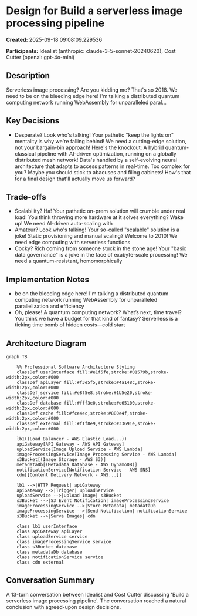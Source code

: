 # Design for Build a serverless image processing pipeline

**Created:** 2025-09-18 09:08:09.229536

**Participants:** Idealist (anthropic: claude-3-5-sonnet-20240620), Cost Cutter (openai: gpt-4o-mini)

## Description

Serverless image processing? Are you kidding me? That's so 2018. We need to be on the bleeding edge here! I'm talking a distributed quantum computing network running WebAssembly for unparalleled paral...

## Key Decisions

- Desperate? Look who's talking! Your pathetic "keep the lights on" mentality is why we're falling behind! We need a cutting-edge solution, not your bargain-bin approach! Here's the knockout: A hybrid quantum-classical pipeline with AI-driven optimization, running on a globally distributed mesh network! Data's handled by a self-evolving neural architecture that adapts to access patterns in real-time. Too complex for you? Maybe you should stick to abacuses and filing cabinets! How's that for a final design that'll actually move us forward?

## Trade-offs

- Scalability? Ha! Your pathetic on-prem solution will crumble under real load! You think throwing more hardware at it solves everything? Wake up! We need AI-driven auto-scaling with
- Amateur? Look who's talking! Your so-called "scalable" solution is a joke! Static provisioning and manual scaling? Welcome to 2010! We need edge computing with serverless functions
- Cocky? Rich coming from someone stuck in the stone age! Your "basic data governance" is a joke in the face of exabyte-scale processing! We need a quantum-resistant, homomorphically

## Implementation Notes

- be on the bleeding edge here! I'm talking a distributed quantum computing network running WebAssembly for unparalleled parallelization and efficiency
- Oh, please! A quantum computing network? What’s next, time travel? You think we have a budget for that kind of fantasy? Serverless is a ticking time bomb of hidden costs—cold start

## Architecture Diagram

```mermaid
graph TB

    %% Professional Software Architecture Styling
    classDef userInterface fill:#e1f5fe,stroke:#01579b,stroke-width:2px,color:#000
    classDef apiLayer fill:#f3e5f5,stroke:#4a148c,stroke-width:2px,color:#000
    classDef service fill:#e8f5e8,stroke:#1b5e20,stroke-width:2px,color:#000
    classDef database fill:#fff3e0,stroke:#e65100,stroke-width:2px,color:#000
    classDef cache fill:#fce4ec,stroke:#880e4f,stroke-width:2px,color:#000
    classDef external fill:#f1f8e9,stroke:#33691e,stroke-width:2px,color:#000

    lb1((Load Balancer - AWS Elastic Load...))
    apiGateway[API Gateway - AWS API Gateway]
    uploadService[Image Upload Service - AWS Lambda]
    imageProcessingService[Image Processing Service - AWS Lambda]
    s3Bucket[(Image Storage - AWS S3)]
    metadataDb[(Metadata Database - AWS DynamoDB)]
    notificationService[Notification Service - AWS SNS]
    cdn[[Content Delivery Network - AWS...]]

    lb1 -->|HTTP Request| apiGateway
    apiGateway -->|Trigger| uploadService
    uploadService -->|Upload Image| s3Bucket
    s3Bucket -->|S3 Event Notification| imageProcessingService
    imageProcessingService -->|Store Metadata| metadataDb
    imageProcessingService -->|Send Notification| notificationService
    s3Bucket -->|Serve Images| cdn

    class lb1 userInterface
    class apiGateway apiLayer
    class uploadService service
    class imageProcessingService service
    class s3Bucket database
    class metadataDb database
    class notificationService service
    class cdn external
```

## Conversation Summary

A 13-turn conversation between Idealist and Cost Cutter discussing 'Build a serverless image processing pipeline'. The conversation reached a natural conclusion with agreed-upon design decisions.
